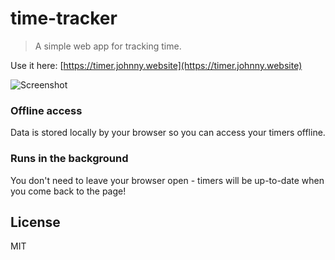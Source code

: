 # time-tracker

>A simple web app for tracking time.

Use it here: [https://timer.johnny.website](https://timer.johnny.website)

![Screenshot](https://files.johnny.website/timer.johnny.website.png)

### Offline access
Data is stored locally by your browser so you can access your timers offline.

### Runs in the background
You don't need to leave your browser open - timers will be up-to-date when you come back to the page!

## License
MIT
